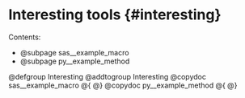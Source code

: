 # Interesting tools {#interesting}

Contents:
- @subpage sas__example_macro
- @subpage py__example_method

@defgroup Interesting
@addtogroup Interesting
@copydoc sas__example_macro
@{
@}
@copydoc py__example_method
@{
@}
